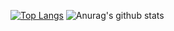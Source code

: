 [![Top Langs](https://github-readme-stats.vercel.app/api/top-langs/?username=im-zach&layout=compact)](https://github.com/anuraghazra/github-readme-stats)
![Anurag's github stats](https://github-readme-stats.vercel.app/api?username=im-zach&show_icons=true&theme=merko)
